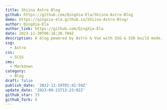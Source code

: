 ```yaml
---
title: Shiina Astro Blog
github: https://github.com/QingXia-Ela/Shiina-Astro-Blog
demo: https://qingxia-ela.github.io/Shiina-Astro-Blog/
author: QingXia-Ela
author_link: https://github.com/QingXia-Ela
date: 2023-11-30T06:16:20.704Z
description: A blog powered by Astro & Vue with SSG & SSR build mode.
ssg:
  - Astro
css:
  - SCSS
cms:
  - Markdown
category:
  - Blog
draft: false
publish_date: '2022-12-19T01:41:59Z'
update_date: '2023-09-21T13:23:02Z'
github_star: 33
github_fork: 6
---
```

